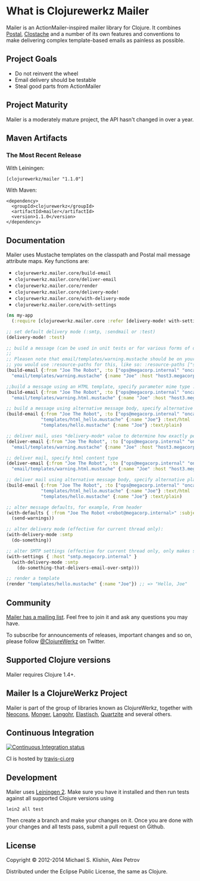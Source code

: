 # What is Clojurewerkz Mailer

Mailer is an ActionMailer-inspired mailer library for Clojure. It combines [Postal](https://github.com/drewr/postal), [Clostache](https://github.com/fhd/clostache)
and a number of its own features and conventions to make delivering complex template-based emails as painless as possible.


## Project Goals

 * Do not reinvent the wheel
 * Email delivery should be testable
 * Steal good parts from ActionMailer


## Project Maturity

Mailer is a moderately mature project, the API hasn't changed in over a year.



## Maven Artifacts

### The Most Recent Release

With Leiningen:

    [clojurewerkz/mailer "1.1.0"]

With Maven:

    <dependency>
      <groupId>clojurewerkz</groupId>
      <artifactId>mailer</artifactId>
      <version>1.1.0</version>
    </dependency>



## Documentation

Mailer uses Mustache templates on the classpath and Postal mail message attribute maps. Key functions are:

 * `clojurewerkz.mailer.core/build-email`
 * `clojurewerkz.mailer.core/deliver-email`
 * `clojurewerkz.mailer.core/render`
 * `clojurewerkz.mailer.core/delivery-mode!`
 * `clojurewerkz.mailer.core/with-delivery-mode`
 * `clojurewerkz.mailer.core/with-settings`

``` clojure
(ns my-app
  (:require [clojurewerkz.mailer.core :refer [delivery-mode! with-settings with-defaults with-settings build-email deliver-email]]))

;; set default delivery mode (:smtp, :sendmail or :test)
(delivery-mode! :test)

;; build a message (can be used in unit tests or for various forms of delayed delivery)
;;
;; Pleasen note that email/templates/warning.mustache should be on your classpath. For example, with Leiningen 2,
;; you would use :resource-paths for this, like so: :resource-paths ["src/resources"]
(build-email {:from "Joe The Robot", :to ["ops@megacorp.internal" "oncall@megacorp.internal"] :subject "OMG everything is down!"}
  "email/templates/warning.mustache" {:name "Joe" :host "host3.megacorp.internal"})

;;build a message using an HTML template, specify parameter mime type :text/html
(build-email {:from "Joe The Robot", :to ["ops@megacorp.internal" "oncall@megacorp.internal"] :subject "OMG everything is down!"}
  "email/templates/warning.html.mustache" {:name "Joe" :host "host3.megacorp.internal"} :text/html)

;; build a message using alternative message body, specify alternative plain-text body in addition to main HTML body of the message
(build-email {:from "Joe The Robot", :to ["ops@megacorp.internal" "oncall@megacorp.internal"] :subject "Hello!"}
             "templates/html_hello.mustache" {:name "Joe"} :text/html
             "templates/hello.mustache" {:name "Joe"} :text/plain)

;; deliver mail, uses *delivery-mode* value to determine how exactly perform the delivery, defaults to :text/plain
(deliver-email {:from "Joe The Robot", :to ["ops@megacorp.internal" "oncall@megacorp.internal"] :subject "OMG everything is down!"}
  "email/templates/warning.mustache" {:name "Joe" :host "host3.megacorp.internal"})

;; deliver mail, specify html content type
(deliver-email {:from "Joe The Robot", :to ["ops@megacorp.internal" "oncall@megacorp.internal"] :subject "OMG everything is down!"}
  "email/templates/warning.html.mustache" {:name "Joe" :host "host3.megacorp.internal"} :text/html)

;; deliver mail using alternative message body, specify alternative plain-text body in addition to main HTML body of the message
(build-email {:from "Joe The Robot", :to ["ops@megacorp.internal" "oncall@megacorp.internal"] :subject "Hello!"}
             "templates/html_hello.mustache" {:name "Joe"} :text/html
             "templates/hello.mustache" {:name "Joe"} :text/plain)

;; alter message defaults, for example, From header
(with-defaults { :from "Joe The Robot <robot@megacorp.internal>" :subject "[Do Not Reply] Warning! Achtung! Внимание!" }
  (send-warnings))

;; alter delivery mode (effective for current thread only):
(with-delivery-mode :smtp
  (do-something))

;; alter SMTP settings (effective for current thread only, only makes sense for :smtp delivery mode):
(with-settings { :host "smtp.megacorp.internal" }
  (with-delivery-mode :smtp
    (do-something-that-delivers-email-over-smtp)))

;; render a template
(render "templates/hello.mustache" {:name "Joe"}) ;; => "Hello, Joe"
```


## Community

[Mailer has a mailing list](https://groups.google.com/group/clojure-email). Feel free to join it and ask any questions you may have.

To subscribe for announcements of releases, important changes and so on, please follow [@ClojureWerkz](https://twitter.com/#!/clojurewerkz) on Twitter.


## Supported Clojure versions

Mailer requires Clojure 1.4+.


## Mailer Is a ClojureWerkz Project

Mailer is part of the group of libraries known as ClojureWerkz,
together with [Neocons](http://clojureneo4j.info),
[Monger](http://clojuremongodb.info),
[Langohr](http://clojurerabbitmq.info),
[Elastisch](https://clojureelasticsearch.info),
[Quartzite](https://github.com/michaelklishin/quartzite) and several
others.


## Continuous Integration

[![Continuous Integration status](https://secure.travis-ci.org/clojurewerkz/mailer.png)](http://travis-ci.org/clojurewerkz/mailer)

CI is hosted by [travis-ci.org](http://travis-ci.org)


## Development

Mailer uses [Leiningen 2](https://github.com/technomancy/leiningen/blob/master/doc/TUTORIAL.md). Make sure you have it installed and then run tests
against all supported Clojure versions using

    lein2 all test

Then create a branch and make your changes on it. Once you are done with your changes and all tests pass, submit
a pull request on Github.



## License

Copyright © 2012-2014 Michael S. Klishin, Alex Petrov

Distributed under the Eclipse Public License, the same as Clojure.
